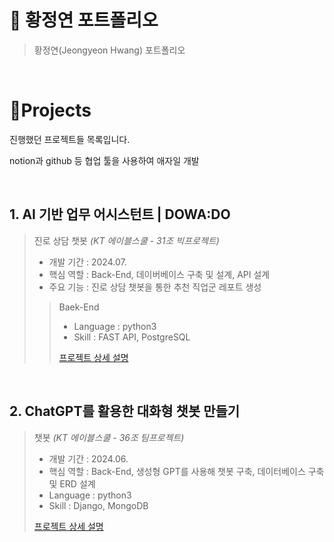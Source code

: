 # 📜 황정연 포트폴리오
> 황정연(Jeongyeon Hwang) 포트폴리오

<br />

# 📝Projects

진행했던 프로젝트들 목록입니다.

notion과 github 등 협업 툴을 사용하여 애자일 개발

<br />

## 1. AI 기반 업무 어시스턴트 | DOWA:DO
> 진로 상담 챗봇 _(KT 에이블스쿨 - 31조 빅프로젝트)_
>
> - 개발 기간 : 2024.07.
> - 핵심 역할 : Back-End, 데이버베이스 구축 및 설계, API 설계
> - 주요 기능 : 진로 상담 챗봇을 통한 추천 직업군 레포트 생성
>
>> Baek-End
>> - Language : python3
>> - Skill : FAST API, PostgreSQL
>>
>> [프로젝트 상세 설명]()

<br />

## 2. ChatGPT를 활용한 대화형 챗봇 만들기

> 챗봇 _(KT 에이블스쿨 - 36조 팀프로젝트)_
>
> - 개발 기간 : 2024.06.
> - 핵심 역할 : Back-End, 생성형 GPT를 사용해 챗봇 구축, 데이터베이스 구축 및 ERD 설계
> - Language : python3
> - Skill : Django, MongoDB
>
> [프로젝트 상세 설명]()

